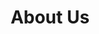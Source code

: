 ---
title : "About Us"
description : "All about wasmcloud"
draft : false

# Wonderful inspiration: https://www.clearvoice.com/blog/difference-between-mission-vision-statement-examples/

################## Mission ###############
mission:
  enable : true
  title : "Our mission is to <strong>revolutionize</strong> the way developers to build, operate, and mantain microservices.</strong>"
  image : "images/about/microservices-clipart.png"
  content : "Wasmcloud is a revolutionary approach to development leveraging an actor model, pluggable capabilities, a built-in interconnected lattice, and WebAssembly to deliver a simple, boilerplate free developer experience."
  bulletpoints:
  - "A stateless, immutable development model enables both dynamic and horizontal on-demand scaling."
  - "Incredibly secure.  Wasm sandboxed, deny-by-default capability model is enhanced through cryptographically enhanced provenance chains."
  - "Performant and portable execution with your choice of either JIT'd or interpreted WebAssembly runtimes."
  - "Lattice - a self-forming, self-healing mesh network provides a unified, flatted topology across any number of disparate environments, clouds, browsers, or hardware."
  

################## Funfacts ###############
funfacts:
  enable : true
  funfacts_item:
  - name : "Launched in June of"
    count : "2019"
    extension : ""
    
  - name : "Active developers"
    count : "30"
    extension : "+"
    
  - name : "pre-built capability providers"
    count : "10"
    extension : ""
    
  - name : "First-party Interfaces"
    count : "3"
    extension : ""


################## vision ###############
vision:
  enable : true
  title : "Our vision: To be the most developer-centric project, where our community can rapidly design, deploy, and maintain secure scalable microservices."
  image : "images/about/developers.png"
  content : "To build the <strong>best</strong> application runtime we believe that the best ideas, the best implementations, and ultimately the winners of tomorrow are those products that are imagined, designed, built, and tested against the most diverse and inclusive set of opinions, concepts, and scenarios.  To that end we believe in adopting the behaviors, principles, and values of an open community to encourage broad types of participation."
  #bulletpoints:
  #- "Defaulting to having documented discussion in the clear where others may reference and refer to them."
  #- "Investing in clear documentation, request for comments, and issue grooming essential to welcoming diverse and incluse participation."
  #- "Documenting key technical decisions via an architectural decision log."
  #- "Providing multiple channels of recorded participation including chat, regular weekly meetings, and social media."
  #- "Creating and mantaining a clear set of onboarding paths welcoming users of all levels."


############### Achivement ###############
achivement:
  enable : false
  title : "Average yearly growth rate **across our clients We able to achive**"
  content : "Lorem ipsum dolor sit amet, consetetur sadipscing elitr, sed diam nonumy eirmod tempor invidunt ut labore et dolore magna aliquyam erat sed. At vero eos et"
  funfacts:
  - name : "Years Of <br> Experience"
    count : "24"
    extension : "+"
    
  - name : "More Real <br> Active users"
    count : "10"
    extension : "M+"
    
  - name : "Employees <br> Work Here"
    count : "3000"
    extension : "+"

  services:
  - name : "Fully Secure And Hacking Free"
    icon : "ti-thumb-up" # themify icon pack : https://themify.me/themify-icons
    
  - name : "Always Having A Great Supports"
    icon : "ti-comments-smiley" # themify icon pack : https://themify.me/themify-icons
    
  - name : "Build with Time Balanceing"
    icon : "ti-video-clapper" # themify icon pack : https://themify.me/themify-icons
    
  - name : "Fully Prepared with Safe Condition"
    icon : "ti-shield" # themify icon pack : https://themify.me/themify-icons



############### Featured testimonial ###############
featured_testimonial:
  enable : false
  name : "Marsh Angela Costa"
  designation : "CEO, Trello"
  quote : "“Copper gives us the ease to have people hop in where they need to, to get to a customer resolution really quickly.”"
  image : "images/testimonials/01.jpg"
  video:
    enable : true
    video_embed_link : "https://www.youtube.com/embed/dyZcRRWiuuw"
---
